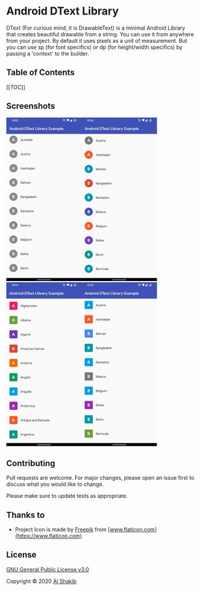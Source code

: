 

# Android DText Library

DText (For curious mind, it is DrawableText) is a minimal Android Library that creates beautiful drawable from a string. You can use it from anywhere from your project. By default it uses pixels as a unit of measurement. But you can use sp (for font specifics) or dp (for height/width specifics) by passing a 'context' to the builder.

## Table of Contents

[[_TOC_]]

## Screenshots

<img src="docs/assets/gray_circle.jpg" alt="Gray Circle Avatar" width="200" /><img src="docs/assets/color_circle.jpg" alt="Color Circle Avatar" width="200" /><img src="docs/assets/color_rect_radius.jpg" alt="Squircle Avatars" width="200" /><img src="docs/assets/color_square.jpg" alt="Square Avatars" width="200" />



## Contributing

Pull requests are welcome. For major changes, please open an issue first to discuss what you would like to change.

Please make sure to update tests as appropriate.

## Thanks to

- Project Icon is made by [Freepik](https://www.flaticon.com/authors/freepik) from [www.flaticon.com](https://www.flaticon.com)

## License

[GNU General Public License v3.0](LICENSE)

Copyright © 2020 [Al Shakib](https://alshakib.dev)